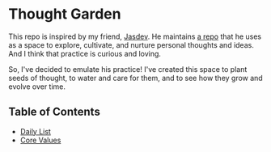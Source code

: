 # Thought Garden

This repo is inspired by my friend, [Jasdev](http://twitter.com/jasdev). He maintains [a repo](https://github.com/jasdev/thoughts) that he uses as a space to explore, cultivate, and nurture personal thoughts and ideas. And I think that practice is curious and loving.

So, I've decided to emulate his practice! I've created this space to plant seeds of thought, to water and care for them, and to see how they grow and evolve over time.

## Table of Contents

- [Daily List](daily-list.md)
- [Core Values](core-values.md)
